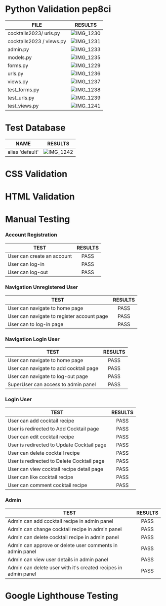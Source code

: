 # Python Validation pep8ci
|     FILE               |  RESULTS  |
|-------------|:-----:|
| cocktails2023/ urls.py | ![IMG_1230](https://github.com/Indrakens/UCD-resume/assets/127971416/736a64c8-b575-40ad-9dc9-73d83b6d5776)|
| cocktails2023 / views.py        | ![IMG_1231](https://github.com/Indrakens/UCD-resume/assets/127971416/3a358713-fdd4-43d5-9280-d279278bec21)|
| admin.py                        | ![IMG_1233](https://github.com/Indrakens/UCD-resume/assets/127971416/19a03123-b303-44c0-b14f-4868a89e8492)|
| models.py                      | ![IMG_1235](https://github.com/Indrakens/UCD-resume/assets/127971416/78e2310e-9ca7-44ea-a014-6883a48925dd)|
| forms.py                       | ![IMG_1229](https://github.com/Indrakens/UCD-resume/assets/127971416/e826f87a-58b6-415f-a40d-c35db2b7dc4a)|
| urls.py                        | ![IMG_1236](https://github.com/Indrakens/UCD-resume/assets/127971416/2c936669-1cc6-499d-b487-42b308b3d278)|
| views.py                       | ![IMG_1237](https://github.com/Indrakens/UCD-resume/assets/127971416/726d0671-eaad-4394-806a-3edf43a5bff8)|
| test_forms.py                  | ![IMG_1238](https://github.com/Indrakens/UCD-resume/assets/127971416/7ce3a19f-0606-47be-90f3-8056cbb4b995)|
| test_urls.py                   | ![IMG_1239](https://github.com/Indrakens/UCD-resume/assets/127971416/2ff8b943-b383-406b-8a26-6868fac3dc79)|
| test_views.py                  | ![IMG_1241](https://github.com/Indrakens/UCD-resume/assets/127971416/ee82d1ee-546e-4469-bc4f-76ce7b5ebb10)|
# Test Database
|     NAME                       |  RESULTS  |
|-------------|:-----:|
| alias 'default'                | ![IMG_1242](https://github.com/Indrakens/UCD-resume/assets/127971416/0e579fd9-f08a-49bb-8590-61f2b7e40184)|
# CSS Validation
# HTML Validation
# Manual Testing
### Account Registration
|     TEST                    |  RESULTS  |
|-------------|:-----:|
| User can create an account  |    PASS   |
| User can log-in             |    PASS   |
| User can log-out            |    PASS   |
### Navigation Unregistered User
|     TEST                                    |  RESULTS  |
|-------------|:-----:|
| User can navigate to home page              |    PASS   |
| User can navigate to register account page  |    PASS   |
| User can to  log-in page                    |    PASS   |
### Navigation LogIn User
|     TEST                               |  RESULTS  |
|-------------|:-----:|
| User can navigate to home page         |    PASS   |
| User can navigate to add cocktail page |    PASS   |
| User can navigate to log-out page      |    PASS   |
| SuperUser can access to admin panel    |    PASS   |
### LogIn User
|     TEST                                   |  RESULTS  |
|-------------|:-----:|
| User can add cocktail recipe               |    PASS   |
| User is redirected to Add Cocktail page    |    PASS   |
| User can edit cocktail recipe              |    PASS   |
| User is redirected to Update Cocktail page |    PASS   |
| User can delete cocktail recipe            |    PASS   |
| User is redirected to Delete Cocktail page |    PASS   |
| User can view cocktail recipe detail page  |    PASS   |
| User can like cocktail recipe              |    PASS   |
| User can comment cocktail recipe           |    PASS   |
### Admin
|     TEST                                                       |  RESULTS  |
|-------------|:-----:|
| Admin can add cocktail recipe in admin panel                   |    PASS   |
| Admin can change cocktail recipe in admin panel                |    PASS   |
| Admin can delete cocktail recipe in admin panel                |    PASS   |
| Admin can approve or delete user comments in admin panel       |    PASS   |
| Admin can view user details in admin panel                     |    PASS   |
| Admin can delete user with it's created recipes in admin panel |    PASS   |
# Google Lighthouse Testing